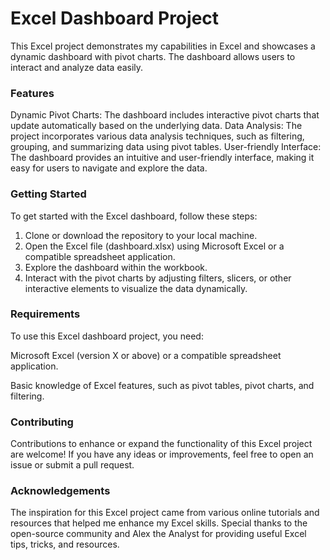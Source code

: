# Excel Dashboard Project

This Excel project demonstrates my capabilities in Excel and showcases a dynamic dashboard with pivot charts. The dashboard allows users to interact and analyze data easily.

### Features

Dynamic Pivot Charts: The dashboard includes interactive pivot charts that update automatically based on the underlying data.
Data Analysis: The project incorporates various data analysis techniques, such as filtering, grouping, and summarizing data using pivot tables.
User-friendly Interface: The dashboard provides an intuitive and user-friendly interface, making it easy for users to navigate and explore the data.

### Getting Started

To get started with the Excel dashboard, follow these steps:

1. Clone or download the repository to your local machine.
2. Open the Excel file (dashboard.xlsx) using Microsoft Excel or a compatible spreadsheet application.
3. Explore the dashboard within the workbook.
4. Interact with the pivot charts by adjusting filters, slicers, or other interactive elements to visualize the data dynamically.

### Requirements

To use this Excel dashboard project, you need:

Microsoft Excel (version X or above) or a compatible spreadsheet application.

Basic knowledge of Excel features, such as pivot tables, pivot charts, and filtering.

### Contributing

Contributions to enhance or expand the functionality of this Excel project are welcome! If you have any ideas or improvements, feel free to open an issue or submit a pull request.

### Acknowledgements
The inspiration for this Excel project came from various online tutorials and resources that helped me enhance my Excel skills.
Special thanks to the open-source community and Alex the Analyst for providing useful Excel tips, tricks, and resources.
